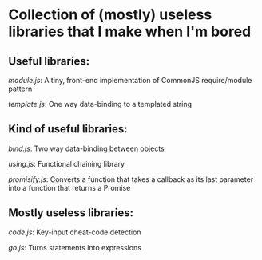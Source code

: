Collection of (mostly) useless libraries that I make when I'm bored
===

Useful libraries:
---
_*module.js*_:
A tiny, front-end implementation of CommonJS require/module pattern

_*template.js*_:
One way data-binding to a templated string

Kind of useful libraries:
---
_*bind.js*_:
Two way data-binding between objects

_*using.js*_:
Functional chaining library

_*promisify.js*_:
Converts a function that takes a callback as its last parameter into a function that returns a Promise

Mostly useless libraries:
---
_*code.js*_:
Key-input cheat-code detection

_*go.js*_:
Turns statements into expressions
